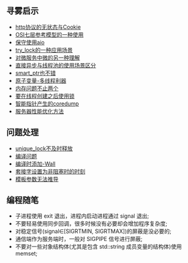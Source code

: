 
## 寻雾启示
- [http协议的无状态与Cookie](寻雾启示/http协议的无状态与Cookie.md)
- [OSI七层参考模型的一种使用](寻雾启示/OSI七层参考模型与应用开发.md)
- [保守使用aio](寻雾启示/使用restbed异步发送请求问题.md)
- [try_lock的一种应用场景](寻雾启示/try_lock的应用场景.md)
- [对微服务中微的另一种理解](寻雾启示/对微服务中微的另一种理解.md)
- [直接异步与线程池的使用场景区分](寻雾启示/直接异步与线程池的使用场景区分.md)
- [smart_ptr也不错](寻雾启示/smart_ptr也不错.md)
- [原子变量-多线程利器](寻雾启示/简单的原子变量.md)
- [内存问题不止两个](寻雾启示/基于restbed的长连接服务端长时间运行时崩溃问题.md)
- [要在线程创建之后使用锁](寻雾启示/要在线程创建之后使用锁.md)
- [智能指针产生的coredump](寻雾启示/智能指针产生的coredump.md)
- [服务器性能优化方法](寻雾启示/服务器性能优化方法.md)

## 问题处理
- [unique_lock不及时释放](问题处理/unique_lock不及时释放.md)
- [编译问题](问题处理/编译问题.md)
- [编译时添加-Wall](问题处理/编译时添加-Wall.md)
- [套接字设置为非阻塞时的时刻](问题处理/非阻塞套接字设置.md)
- [模板参数无法推导](问题处理/模板参数无法推导.md)

## 编程随笔
- 子进程使用 exit 退出，进程内启动进程通过 signal 退出;
- 不要轻易使用同步回调，很多时候没有必要却会增加程序复杂度;
- 对稳定信号(signal∈[SIGRTMIN, SIGRTMAX])的屏蔽是没必要的;
- 通信端作为服务端时，一般对 SIGPIPE 信号进行屏蔽;
- 不要对一些对象结构体(尤其是包含 std::string 成员变量的结构体)使用 memset;
